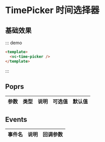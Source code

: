 
# TimePicker 时间选择器

## 基础效果

::: demo 
```html
<template>
  <vc-time-picker />
</template>
```
:::


## Poprs

| 参数 | 类型 | 说明 | 可选值 | 默认值 |
|---|---|---|---|---|


## Events

| 事件名 | 说明 | 回调参数 |
| --- | --- | --- |
